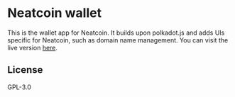# Neatcoin wallet

This is the wallet app for Neatcoin. It builds upon polkadot.js and
adds UIs specific for Neatcoin, such as domain name management. You
can visit the live version [here](https://wallet.neatcoin.org).

## License

GPL-3.0
